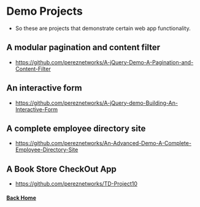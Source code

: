 # Demo Projects

  - So these are projects that demonstrate certain web app functionality.

## A modular pagination and content filter
  - https://github.com/pereznetworks/A-jQuery-Demo-A-Pagination-and-Content-Filter

## An interactive form
  - https://github.com/pereznetworks/A-jQuery-demo-Building-An-Interactive-Form

## A complete employee directory site
  - https://github.com/pereznetworks/An-Advanced-Demo-A-Complete-Employee-Directory-Site

## A Book Store CheckOut App
  - https://github.com/pereznetworks/TD-Project10

#### [Back Home](README.md)

